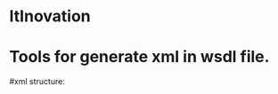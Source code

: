 # ItInovation
# Tools for generate xml in wsdl file.

#xml structure:

<content>
  <fields name="University">
    <field name="Adress" type="complextype">
      <field name="Country" type="string" size="" label=""/>
      <field name="City" type="string" size="" label=""/>
      <field name="Zone" type="string" size="" label=""/>
    </field>
    <field name="Name" type="string" size="" label=""/>
    <field name="DateCreate" type="datetime" size="" label=""/>
  </fields>
  <service>
    <operation name="CreateUniversity"/>
    <operation name="UpdateUniversity"/>
    <operation name="DeleteUniversity"/>
    <operation name="SelectUniversity"/>
  </service>
 </content>
